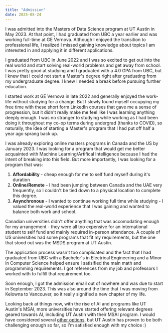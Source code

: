 ```yaml
---
title: "Admission"
date: 2025-08-24
---
```


I was admitted into the Masters of Data Science program at UT Austin in May 2023. At that point, I had graduated from UBC a year earlier and was working full-time at GE Vernova. Although I enjoyed the transition to professional life, I realized I missed gaining knowledge about topics I am interested in and applying it in different applications.

I graduated from UBC in June 2022 and I was so excited to get out into the real world and start solving real-world problems and get away from school. I was pretty good at studying and I graduated with a 4.0 GPA from UBC, but I knew that I could not start a Master's degree right after graduating from my undergraduate degree. I knew I needed a break before pursuing further education.

I started work at GE Vernova in late 2022 and generally enjoyed the work-life without studying for a change. But I slowly found myself occupying my free time with these short form LinkedIn courses that gave me a sense of progression, but it didn't really make me feel like I was learning anything deeply enough. I was no stranger to studying while working as I had been doing it throughout my co-op terms during undergrad (thanks to COVID), so naturally, the idea of starting a Master's program that I had put off half a year ago sprang back up.

I was already exploring online masters programs in Canada and the US by January 2023. I was looking for a program that would get me better acquainted with Machine Learning/Artifical Intelligence because I had the intent of breaking into this field. But more importantly, I was looking for a program that was:

1. **Affordability** - cheap enough for me to self fund myself during it's duration
2. **Online/Remote** - I had been jumping between Canada and the UAE very frequently, so I couldn't be tied down to a physical location to complete this degree.
3. **Asynchronous** - I wanted to continue working full time while studying - I valued the real-world experience that I was gaining and wanted to balance both work and school.

Canadian universities didn't offer anything that was accomodating enough for my arrangement - they were all too expensive for an international student to self fund and mainly required in-person attendance. A couple of US universities had some programs that fit my requirements, but the one that stood out was the MSDS program at UT Austin.

The application process wasn't too complicated and the fact that I had graduated from UBC with a Bachelor's in Electrical Engineering and a Minor in Computer Science helped ensure I satisified the main math and programming requirements. I got references from my job and professors I worked with to fulfill that requirement too.

Soon enough, I got the admission email out of nowhere and was due to start in September 2023. This was also around the time that I was moving from Kelowna to Vancouver, so it really signified a new chapter of my life.

Looking back at things now, with the rise of AI and programs like UT Austin's MSAI, more universities have started offering relevant degrees geared towards AI, including UT Austin with their MSAI program. I would have considered several [other options](https://www.mastersinai.org/degrees/affordable-online-masters-in-ai), but UT Austin has proven to be both challenging enough so far, so I'm satisfied enough with my choice :)
